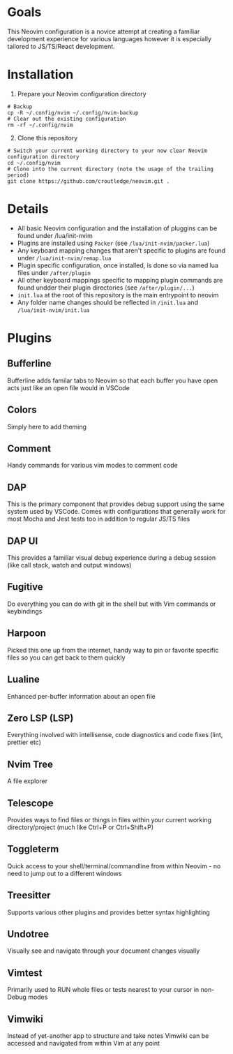 # Goals

This Neovim configuration is a novice attempt at creating a familiar development experience for various languages however it is especially tailored to JS/TS/React development.

# Installation

1. Prepare your Neovim configuration directory 
```shell
# Backup
cp -R ~/.config/nvim ~/.config/nvim-backup
# Clear out the existing configuration
rm -rf ~/.config/nvim
```
2. Clone this repository 
```shell
# Switch your current working directory to your now clear Neovim configuration directory
cd ~/.config/nvim
# Clone into the current directory (note the usage of the trailing period)
git clone https://github.com/croutledge/neovim.git . 
```
 
# Details

* All basic Neovim configuration and the installation of pluggins can be found under /lua/init-nvim
* Plugins are installed using `Packer` (see `/lua/init-nvim/packer.lua`)
* Any keyboard mapping changes that aren't specific to plugins are found under `/lua/init-nvim/remap.lua`
* Plugin specific configuration, once installed, is done so via named lua files under `/after/plugin`
* All other keyboard mappings specific to mapping plugin commands are found undder their plugin directories (see `/after/plugin/...`)
* `init.lua` at the root of this repository is the main entrypoint to neovim
* Any folder name changes should be reflected in `/init.lua` and `/lua/init-nvim/init.lua`

# Plugins

## Bufferline
Bufferline adds familar tabs to Neovim so that each buffer you have open acts just like an open file would in VSCode

## Colors
Simply here to add theming

## Comment
Handy commands for various vim modes to comment code

## DAP
This is the primary component that provides debug support using the same system used by VSCode. Comes with configurations that generally work for most Mocha and Jest tests too in addition to regular JS/TS files

## DAP UI
This provides a familiar visual debug experience during a debug session (like call stack, watch and output windows)

## Fugitive
Do everything you can do with git in the shell but with Vim commands or keybindings

## Harpoon
Picked this one up from the internet, handy way to pin or favorite specific files so you can get back to them quickly

## Lualine
Enhanced per-buffer information about an open file

## Zero LSP (LSP)
Everything involved with intellisense, code diagnostics and code fixes (lint, prettier etc)

## Nvim Tree
A file explorer

## Telescope
Provides ways to find files or things in files within your current working directory/project (much like Ctrl+P or Ctrl+Shift+P)

## Toggleterm
Quick access to your shell/terminal/commandline from within Neovim - no need to jump out to a different windows

## Treesitter
Supports various other plugins and provides better syntax highlighting

## Undotree
Visually see and navigate through your document changes visually

## Vimtest
Primarily used to RUN whole files or tests nearest to your cursor in non-Debug modes

## Vimwiki
Instead of yet-another app to structure and take notes Vimwiki can be accessed and navigated from within Vim at any point
